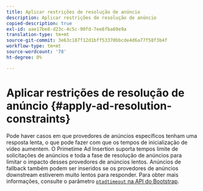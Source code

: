 ```yaml
---
title: Aplicar restrições de resolução de anúncio
description: Aplicar restrições de resolução de anúncio
copied-description: true
exl-id: aae17be8-d23c-4c5c-90fd-7ee6fba69e9a
translation-type: tm+mt
source-git-commit: 3e63c187f12d1bff53370bbcde4d6a77f58f3b4f
workflow-type: tm+mt
source-wordcount: '78'
ht-degree: 0%

---
```


# Aplicar restrições de resolução de anúncio {#apply-ad-resolution-constraints}

Pode haver casos em que provedores de anúncios específicos tenham uma resposta lenta, o que pode fazer com que os tempos de inicialização de vídeo aumentem. O Primetime Ad Insertion suporta tempos limite de solicitações de anúncios e toda a fase de resolução de anúncios para limitar o impacto desses provedores de anúncios lentos.  Anúncios de fallback também podem ser inseridos se os provedores de anúncios downstream estiverem muito lentos para responder.  Para obter mais informações, consulte o parâmetro [`ptadtimeout` na API do Bootstrap](/help/primetime-ad-insertion/technical-reference/bootstrap-api.md).
